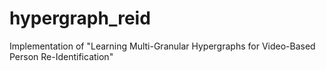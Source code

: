 # hypergraph_reid

Implementation of "Learning Multi-Granular Hypergraphs for Video-Based Person Re-Identification"
